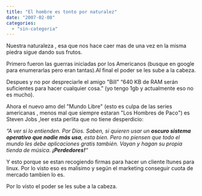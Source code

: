 ```yaml
---
title: "El hombre es tonto por naturalez"
date: "2007-02-08"
categories: 
  - "sin-categoria"
---
```


Nuestra naturaleza , esa que nos hace caer mas de una vez en la misma piedra sigue dando sus frutos.

Primero fueron las guerras iniciadas por los Americanos (busque en google para enumerarlas pero eran tantas).Al final el poder se les sube a la cabeza.

Despues y no por despreciarle el amigo "Bill" “640 KB de RAM serán suficientes para hacer cualquier cosa.” (yo tengo 1gb y actualmente eso no es mucho).

Ahora el nuevo amo del "Mundo Libre" (esto es culpa de las series americanas , menos mal que siempre estaran "Los Hombres de Paco") es Steven Jobs ,leer esta perlita que no tiene desperdicio:

_“A ver si lo entienden. Por Dios. Saben, si quieren usar un **oscuro sistema operativo** **que nadie más usa**, esta bien. Pero no piensen que todo el mundo les debe aplicaciones gratis también. Vayan y hagan su propia tienda de música. **¡Perdedores!**“_

Y esto porque se estan recogiendo firmas para hacer un cliente Itunes para linux. Por lo visto eso es malisimo y según el marketing conseguir cuota de mercado tambien lo es.

Por lo visto el poder se les sube a la cabeza.
